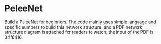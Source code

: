 # PeleeNet
Build a PeleeNet for beginners. The code mainly uses simple language and specific numbers to build this network structure, and a PDF network structure diagram is attached for readers to watch, the input of the PDF is 3*416*416.

